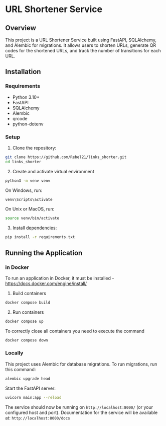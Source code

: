 
# URL Shortener Service

## Overview

This project is a URL Shortener Service built using FastAPI, SQLAlchemy, and Alembic for migrations. It allows users to shorten URLs, generate QR codes for the shortened URLs, and track the number of transitions for each URL.

## Installation

### Requirements

- Python 3.10+
- FastAPI
- SQLAlchemy
- Alembic
- qrcode
- python-dotenv

### Setup

1. Clone the repository:
```bash
git clone https://github.com/Rebel21/links_shorter.git
cd links_shorter
```
2. Create and activate virtual environment
```bash
python3 -m venv venv
```
On Windows, run:
```bash 
venv\Scripts\activate
```
On Unix or MacOS, run:
```bash 
source venv/bin/activate
```

3. Install dependencies:
```bash
pip install -r requirements.txt
```


## Running the Application

### in Docker
To run an application in Docker, it must be installed - https://docs.docker.com/engine/install/
1. Build containers
```bash
docker compose build
```
2. Run containers
```bash
docker compose up
```
To correctly close all containers you need to execute the command
```bash
docker compose down
```

### Locally

This project uses Alembic for database migrations. To run migrations, run this command:

```bash
alembic upgrade head
```

Start the FastAPI server:
```bash
uvicorn main:app --reload
```

The service should now be running on `http://localhost:8000/` (or your configured host and port).
Documentation for the service will be available at: `http://localhost:8000/docs`
